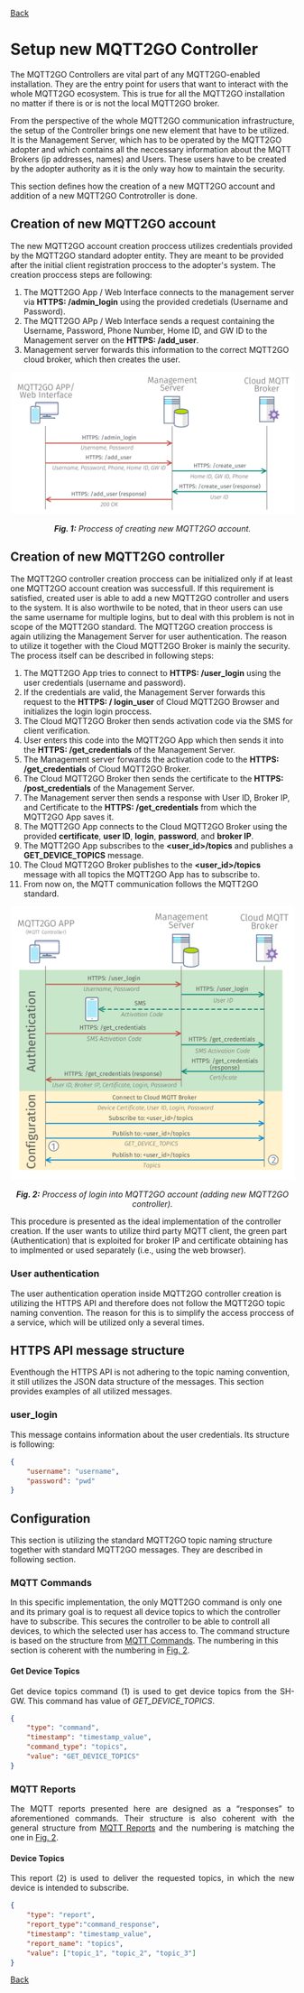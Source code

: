 [Back](./index.md#add-devices)
# Setup new MQTT2GO Controller
The MQTT2GO Controllers are vital part of any MQTT2GO-enabled installation. They are the entry point for users that want to interact with the whole MQTT2GO ecosystem. This is true for all the MQTT2GO installation no matter if there is or is not the local MQTT2GO broker.

From the perspective of the whole MQTT2GO communication infrastructure, the setup of the Controller brings one new element that have to be utilized. It is the Management Server, which has to be operated by the MQTT2GO adopter and which contains all the neccessary information about the MQTT Brokers (ip addresses, names) and Users. These users have to be created by the adopter authority as it is the only way how to maintain the security.

This section defines how the creation of a new MQTT2GO account and addition of a new MQTT2GO Controtroller is done.

## Creation of new MQTT2GO account
The new MQTT2GO account creation proccess utilizes credentials provided by the MQTT2GO standard adopter entity. They are meant to be provided after the initial client registration proccess to the adopter's system. The creation proccess steps are following:

1. The MQTT2GO App / Web Interface connects to the management server via __HTTPS: /admin_login__ using the provided credetials (Username and Password).
1. The MQTT2GO APp / Web Interface sends a request containing the Username, Password, Phone Number, Home ID, and GW ID to the Management server on the  __HTTPS: /add_user__.
1. Management server forwards this information to the correct MQTT2GO cloud broker, which then creates the user.

<p align="center" >
	<img src="create_account.svg" alt="Proccess of creating new MQTT2GO account">
</p>
<p align="center" >
	<a name="create-acocunt-fig"></a><em><strong>Fig. 1:</strong> Proccess of creating new MQTT2GO account.</em>
</p>

## Creation of new MQTT2GO controller
The MQTT2GO controller creation proccess can be initialized only if at least one MQTT2GO account creation was successfull. If this requirement is satisfied, created user is able to add a new MQTT2GO controller and users to the system. It is also worthwile to be noted, that in theor users can use the same username for multiple logins, but to deal with this problem is not in scope of the MQTT2GO standard. The MQTT2GO creation proccess is again utilizing the Management Server for user authentication. The reason to utilize it together with the Cloud MQTT2GO Broker is mainly the security. The process itself can be described in following steps:
1. The MQTT2GO App tries to connect to __HTTPS: /user_login__ using the user credentials (username and password).
1. If the credentials are valid, the Management Server forwards this request to the __HTTPS: / login_user__ of Cloud MQTT2GO Browser and initializes the login login proccess.
1. The Cloud MQTT2GO Broker then sends activation code via the SMS for client verification.
1. User enters this code into the MQTT2GO App which then sends it into the __HTTPS: /get_credentials__ of the Management Server.
1. The Management server forwards the activation code to the __HTTPS: /get_credentials__ of Cloud MQTT2GO Broker.
1. The Cloud MQTT2GO Broker then sends the certificate to the __HTTPS: /post_credentials__ of the Management Server.
1. The Management server then sends a response with User ID, Broker IP, and Certificate to the __HTTPS: /get_credentials__ from which the MQTT2GO App saves it.
1. The MQTT2GO App connects to the Cloud MQTT2GO Broker using the provided __certificate__,  __user ID__, __login__, __password__, and __broker IP__.
1. The MQTT2GO App subscribes to the __\<user_id\>/topics__ and publishes a __GET_DEVICE_TOPICS__ message.
1. The Cloud MQTT2GO Broker publishes to the __\<user_id\>/topics__ message with all topics the MQTT2GO App has to subscribe to.
1. From now on, the MQTT communication follows the MQTT2GO standard.

<p align="center" >
	<img src="mqtt_controller_login.svg" alt="Proccess of login into MQTT2GO account">
</p>
<p align="center" >
	<a name="add-devices-fig"></a><em><strong>Fig. 2:</strong> Proccess of login into MQTT2GO account (adding new MQTT2GO controller).</em>
</p>

This procedure is presented as the ideal implementation of the controller creation. If the user wants to utilize third party MQTT client, the green part (Authentication) that is exploited for broker IP and certificate obtaining has to implmented or used separately (i.e., using the web browser). 

### User authentication
The user authentication operation inside MQTT2GO controller creation is utilizing the HTTPS API and therefore does not follow the MQTT2GO topic naming convention. The reason for this is to simplify the access proccess of a service, which will be utilized only a several times. 

## HTTPS API message structure
Eventhough the HTTPS API is not adhering to the topic naming convention, it still utilizes the JSON data structure of the messages. This section provides examples of all utilized messages.

### user_login
This message contains information about the user credentials. Its structure is following:
```json
{	
	"username": "username",
	"password": "pwd"
}
```

## Configuration
This section is utilizing the standard MQTT2GO topic naming structure together with standard MQTT2GO messages. They are described in following section.

### MQTT Commands
In this specific implementation, the only MQTT2GO command is only one and its primary goal is to request all device topics to which the controller have to subscribe. This secures the controller to be able to controll all devices, to which the selected user has access to. The command structure is based on the structure from <a href="./mqtt2go-commands#mqtt_commands">MQTT Commands</a>. The numbering in this section is coherent with the numbering in <a href="#add-devices-fig">Fig. 2</a>.

#### Get Device Topics
<p align="justify">
Get device topics command (1) is used to get device topics from the SH-GW. This command has value of <em>GET_DEVICE_TOPICS</em>.
</p>

```json
{
	"type": "command",
	"timestamp": "timestamp_value",
	"command_type": "topics",
	"value": "GET_DEVICE_TOPICS"
}
```

### MQTT Reports
<p align="justify">
The MQTT reports presented here are designed as a “responses” to aforementioned commands. Their structure is also coherent with the general structure from <a href="./mqtt2go-commands#mqtt_reports">MQTT Reports</a> and the numbering is matching the one in <a href="#add-devices-fig">Fig. 2</a>.
</p>

#### Device Topics
<p align="justify">
This report (2) is used to deliver the requested topics, in which the new device is intended to subscribe.
</p>

```json
{
	"type": "report",
	"report_type":"command_response",
	"timestamp": "timestamp_value",
	"report_name": "topics",
	"value": ["topic_1", "topic_2", "topic_3"]
}
```

[Back](./index.md#add-devices)
